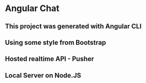 # Angular Chat

## This project was generated with Angular CLI
## Using some style from Bootstrap
## Hosted realtime API - Pusher
## Local Server on Node.JS
